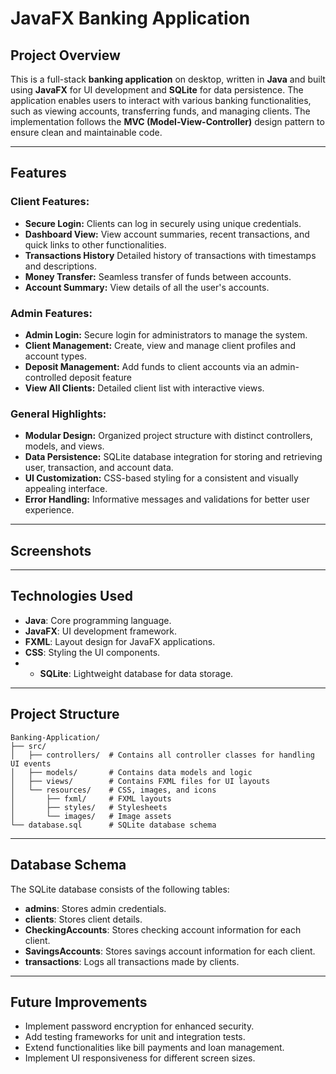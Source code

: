 # JavaFX Banking Application

## **Project Overview**
This is a full-stack **banking application** on desktop, written in **Java** and built using **JavaFX** for UI development and **SQLite** for data persistence. The application enables users to interact with various banking functionalities, such as viewing accounts, transferring funds, and managing clients. The implementation follows the **MVC (Model-View-Controller)** design pattern to ensure clean and maintainable code.

---

## **Features**

### **Client Features:**
- **Secure Login:** Clients can log in securely using unique credentials.
- **Dashboard View:** View account summaries, recent transactions, and quick links to other functionalities.
- **Transactions History** Detailed history of transactions with timestamps and descriptions.
- **Money Transfer:** Seamless transfer of funds between accounts.
- **Account Summary:** View details of all the user's accounts.

### **Admin Features:**
- **Admin Login:** Secure login for administrators to manage the system.
- **Client Management:** Create, view and manage client profiles and account types.
- **Deposit Management:** Add funds to client accounts via an admin-controlled deposit feature
- **View All Clients:** Detailed client list with interactive views.

### **General Highlights:**
- **Modular Design:** Organized project structure with distinct controllers, models, and views.
- **Data Persistence:** SQLite database integration for storing and retrieving user, transaction, and account data.
- **UI Customization:** CSS-based styling for a consistent and visually appealing interface.
- **Error Handling:** Informative messages and validations for better user experience.

---

## **Screenshots**


---

## **Technologies Used**
- **Java**: Core programming language.
- **JavaFX**: UI development framework.
- **FXML**: Layout design for JavaFX applications.
- **CSS**: Styling the UI components.
- - **SQLite**: Lightweight database for data storage.

---

## **Project Structure**

```plaintext
Banking-Application/
├── src/
│   ├── controllers/  # Contains all controller classes for handling UI events
│   ├── models/       # Contains data models and logic
│   ├── views/        # Contains FXML files for UI layouts
│   └── resources/    # CSS, images, and icons
│       ├── fxml/     # FXML layouts
│       ├── styles/   # Stylesheets
│       └── images/   # Image assets
└── database.sql      # SQLite database schema
```

---

## **Database Schema**
The SQLite database consists of the following tables:
- **admins**: Stores admin credentials.
- **clients**: Stores client details.
- **CheckingAccounts**: Stores checking account information for each client.
- **SavingsAccounts**: Stores savings account information for each client.
- **transactions**: Logs all transactions made by clients.

---

## **Future Improvements**
- Implement password encryption for enhanced security.
- Add testing frameworks for unit and integration tests.
- Extend functionalities like bill payments and loan management.
- Implement UI responsiveness for different screen sizes.
